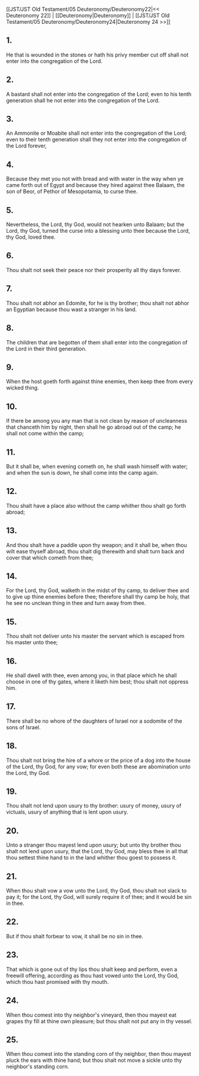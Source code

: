 [[JST/JST Old Testament/05 Deuteronomy/Deuteronomy22|<< Deuteronomy 22]] | [[Deuteronomy|Deuteronomy]] | [[JST/JST Old Testament/05 Deuteronomy/Deuteronomy24|Deuteronomy 24 >>]]
## 1.
He that is wounded in the stones or hath his privy member cut off shall not enter into the congregation of the Lord.
## 2.
A bastard shall not enter into the congregation of the Lord; even to his tenth generation shall he not enter into the congregation of the Lord.
## 3.
An Ammonite or Moabite shall not enter into the congregation of the Lord; even to their tenth generation shall they not enter into the congregation of the Lord forever,
## 4.
Because they met you not with bread and with water in the way when ye came forth out of Egypt and because they hired against thee Balaam, the son of Beor, of Pethor of Mesopotamia, to curse thee.
## 5.
Nevertheless, the Lord, thy God, would not hearken unto Balaam; but the Lord, thy God, turned the curse into a blessing unto thee because the Lord, thy God, loved thee.
## 6.
Thou shalt not seek their peace nor their prosperity all thy days forever.
## 7.
Thou shalt not abhor an Edomite, for he is thy brother; thou shalt not abhor an Egyptian because thou wast a stranger in his land.
## 8.
The children that are begotten of them shall enter into the congregation of the Lord in their third generation.
## 9.
When the host goeth forth against thine enemies, then keep thee from every wicked thing.
## 10.
If there be among you any man that is not clean by reason of uncleanness that chanceth him by night, then shall he go abroad out of the camp; he shall not come within the camp;
## 11.
But it shall be, when evening cometh on, he shall wash himself with water; and when the sun is down, he shall come into the camp again.
## 12.
Thou shalt have a place also without the camp whither thou shalt go forth abroad;
## 13.
And thou shalt have a paddle upon thy weapon; and it shall be, when thou wilt ease thyself abroad, thou shalt dig therewith and shalt turn back and cover that which cometh from thee;
## 14.
For the Lord, thy God, walketh in the midst of thy camp, to deliver thee and to give up thine enemies before thee; therefore shall thy camp be holy, that he see no unclean thing in thee and turn away from thee.
## 15.
Thou shalt not deliver unto his master the servant which is escaped from his master unto thee;
## 16.
He shall dwell with thee, even among you, in that place which he shall choose in one of thy gates, where it liketh him best; thou shalt not oppress him.
## 17.
There shall be no whore of the daughters of Israel nor a sodomite of the sons of Israel.
## 18.
Thou shalt not bring the hire of a whore or the price of a dog into the house of the Lord, thy God, for any vow; for even both these are abomination unto the Lord, thy God.
## 19.
Thou shalt not lend upon usury to thy brother: usury of money, usury of victuals, usury of anything that is lent upon usury.
## 20.
Unto a stranger thou mayest lend upon usury; but unto thy brother thou shalt not lend upon usury, that the Lord, thy God, may bless thee in all that thou settest thine hand to in the land whither thou goest to possess it.
## 21.
When thou shalt vow a vow unto the Lord, thy God, thou shalt not slack to pay it; for the Lord, thy God, will surely require it of thee; and it would be sin in thee.
## 22.
But if thou shalt forbear to vow, it shall be no sin in thee.
## 23.
That which is gone out of thy lips thou shalt keep and perform, even a freewill offering, according as thou hast vowed unto the Lord, thy God, which thou hast promised with thy mouth.
## 24.
When thou comest into thy neighbor\'s vineyard, then thou mayest eat grapes thy fill at thine own pleasure; but thou shalt not put any in thy vessel.
## 25.
When thou comest into the standing corn of thy neighbor, then thou mayest pluck the ears with thine hand; but thou shalt not move a sickle unto thy neighbor\'s standing corn.


